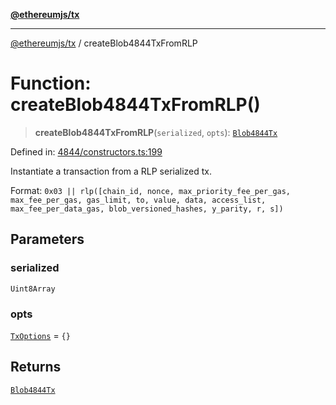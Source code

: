 [**@ethereumjs/tx**](../README.md)

***

[@ethereumjs/tx](../README.md) / createBlob4844TxFromRLP

# Function: createBlob4844TxFromRLP()

> **createBlob4844TxFromRLP**(`serialized`, `opts`): [`Blob4844Tx`](../classes/Blob4844Tx.md)

Defined in: [4844/constructors.ts:199](https://github.com/ethereumjs/ethereumjs-monorepo/blob/master/packages/tx/src/4844/constructors.ts#L199)

Instantiate a transaction from a RLP serialized tx.

Format: `0x03 || rlp([chain_id, nonce, max_priority_fee_per_gas, max_fee_per_gas, gas_limit, to, value, data,
access_list, max_fee_per_data_gas, blob_versioned_hashes, y_parity, r, s])`

## Parameters

### serialized

`Uint8Array`

### opts

[`TxOptions`](../interfaces/TxOptions.md) = `{}`

## Returns

[`Blob4844Tx`](../classes/Blob4844Tx.md)
